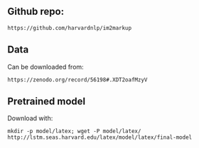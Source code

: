 ## Github repo:

    https://github.com/harvardnlp/im2markup

## Data
Can be downloaded from:
    
    https://zenodo.org/record/56198#.XDT2oafMzyV


## Pretrained model
Download with:
    
    mkdir -p model/latex; wget -P model/latex/ http://lstm.seas.harvard.edu/latex/model/latex/final-model


